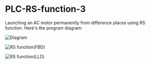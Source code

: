 # PLC-RS-function-3
Launching an AC motor permanently from difference places using RS function.
Here's the program diagram:

![Diagram](https://user-images.githubusercontent.com/41565191/57297863-fe6eb280-70e5-11e9-8948-b847c6c65c93.PNG)

![RS function(FBD)](https://user-images.githubusercontent.com/41565191/57297853-fa429500-70e5-11e9-859b-de61787bd3ca.jpg)

![RS function(LLD)](https://user-images.githubusercontent.com/41565191/57297852-fa429500-70e5-11e9-8964-44e4cae93ab7.jpg)


